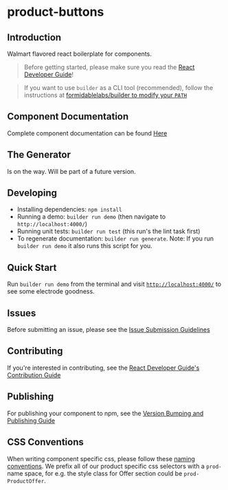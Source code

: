 product-buttons
==================

## Introduction
Walmart flavored react boilerplate for components. 

> Before getting started, please make sure you read the [React Developer Guide](https://gecgithub01.walmart.com/react/react-dev-guide)!

> If you want to use `builder` as a CLI tool (recommended), follow the instructions at [formidablelabs/builder to modify your `PATH`](https://github.com/formidablelabs/builder#local-install)  

## Component Documentation

Complete component documentation can be found [Here](components.md)

## The Generator

Is on the way. Will be part of a future version.

## Developing

- Installing dependencies: `npm install`
- Running a demo: `builder run demo` (then navigate to `http://localhost:4000/`)
- Running unit tests: `builder run test` (this run's the lint task first)
- To regenerate documentation: `builder run generate`. Note: If you run `builder run demo` it also runs this script for you.

## Quick Start

Run `builder run demo` from the terminal and visit [`http://localhost:4000/`](http://localhost:4000/) to see some electrode goodness.

## Issues

Before submitting an issue, please see the [Issue Submission Guidelines](https://gecgithub01.walmart.com/react/react-dev-guide#submitting-issues)

## Contributing

If you're interested in contributing, see the [React Developer Guide's Contribution Guide](https://gecgithub01.walmart.com/react/react-dev-guide#contributing)

## Publishing

For publishing your component to npm, see the [Version Bumping and Publishing Guide](https://gecgithub01.walmart.com/react/react-dev-guide#version-bumping-and-publishing)

## CSS Conventions

When writing component specific css, please follow these [naming conventions](https://github.com/suitcss/suit/blob/master/doc/naming-conventions.md#components). We prefix all of our product
specific css selectors with a `prod-` name space, for e.g. the style class for Offer section could be `prod-ProductOffer`.
